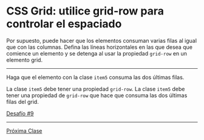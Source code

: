 # CSS Grid: utilice grid-row para controlar el espaciado

Por supuesto, puede hacer que los elementos consuman varias filas al igual que con las columnas. Defina las líneas horizontales en las que desea que comience un elemento y se detenga al usar la propiedad `grid-row` en un elemento grid.

----

Haga que el elemento con la clase `item5` consuma las dos últimas filas.

La clase `item5` debe tener una propiedad `grid-row`.
La clase `item5` debe tener una propiedad de `grid-row` que hace que consuma las dos últimas filas del grid.

[Desafío #9](https://codepen.io/sebastiantorres86/pen/eYNdBGr)

----
[Próxima Clase](#)